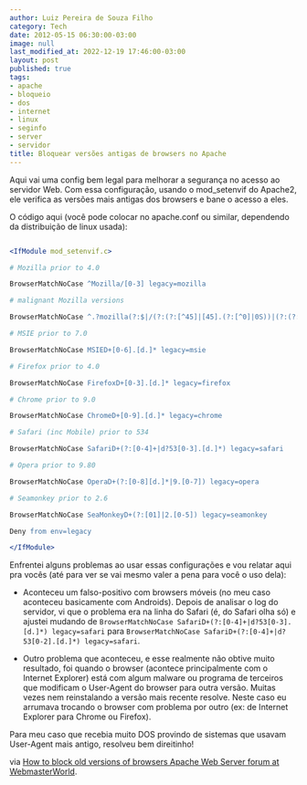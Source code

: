 ```yaml
---
author: Luiz Pereira de Souza Filho
category: Tech
date: 2012-05-15 06:30:00-03:00
image: null
last_modified_at: 2022-12-19 17:46:00-03:00
layout: post
published: true
tags:
- apache
- bloqueio
- dos
- internet
- linux
- seginfo
- server
- servidor
title: Bloquear versões antigas de browsers no Apache
---
```


Aqui vai uma config bem legal para melhorar a segurança no acesso ao servidor Web. Com essa configuração, usando o mod_setenvif do Apache2, ele verifica as versões mais antigas dos browsers e bane o acesso a eles.

O código aqui (você pode colocar no apache.conf ou similar, dependendo da distribuição de linux usada):

```apache

<IfModule mod_setenvif.c>

# Mozilla prior to 4.0

BrowserMatchNoCase ^Mozilla/[0-3] legacy=mozilla

# malignant Mozilla versions

BrowserMatchNoCase ^.?mozilla(?:$|/(?:(?:[^45]|[45].(?:[^0]|0S))|(?:(?:[45].0s(compatible;?)|5.0(?:s((?:en(?:-US)?)?))?)$))) legacy=mozilla

# MSIE prior to 7.0

BrowserMatchNoCase MSIED+[0-6].[d.]* legacy=msie

# Firefox prior to 4.0

BrowserMatchNoCase FirefoxD+[0-3].[d.]* legacy=firefox

# Chrome prior to 9.0

BrowserMatchNoCase ChromeD+[0-9].[d.]* legacy=chrome

# Safari (inc Mobile) prior to 534

BrowserMatchNoCase SafariD+(?:[0-4]+|d?53[0-3].[d.]*) legacy=safari

# Opera prior to 9.80

BrowserMatchNoCase OperaD+(?:[0-8][d.]*|9.[0-7]) legacy=opera

# Seamonkey prior to 2.6

BrowserMatchNoCase SeaMonkeyD+(?:[01]|2.[0-5]) legacy=seamonkey

Deny from env=legacy

</IfModule>

```

Enfrentei alguns problemas ao usar essas configurações e vou relatar aqui pra vocês (até para ver se vai mesmo valer a pena para você o uso dela):

* Aconteceu um falso-positivo com browsers móveis (no meu caso aconteceu basicamente com Androids). Depois de analisar o log do servidor, vi que o problema era na linha do Safari (é, do Safari olha só) e ajustei mudando de `BrowserMatchNoCase SafariD+(?:[0-4]+|d?53[0-3].[d.]*) legacy=safari` para `BrowserMatchNoCase SafariD+(?:[0-4]+|d?53[0-2].[d.]*) legacy=safari`.

* Outro problema que aconteceu, e esse realmente não obtive muito resultado, foi quando o browser (acontece principalmente com o Internet Explorer) está com algum malware ou programa de terceiros que modificam o User-Agent do browser para outra versão. Muitas vezes nem reinstalando a versão mais recente resolve. Neste caso eu arrumava trocando o browser com problema por outro (ex: de Internet Explorer para Chrome ou Firefox).

Para meu caso que recebia muito DOS provindo de sistemas que usavam User-Agent mais antigo, resolveu bem direitinho!

via [How to block old versions of browsers Apache Web Server forum at WebmasterWorld](http://www.webmasterworld.com/apache/4440771.htm).
